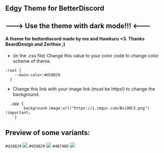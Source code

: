 ## Edgy Theme for BetterDiscord
## ---> Use the theme with dark mode!!! <---
#### A theme for betterdiscord made by me and Hawkuru <3. Thanks BeardDesign and Zerthox ;)
- (in the .css file) Change this value to your color code to change color scheme of theme.
```
:root {
    --main-color:#d20829
  }
  ```
- Change this link with your image link (must be https!) to change the background.
```
  .app {
        background-image:url("https://i.imgur.com/BxiO0C5.png") !important;
    }
```
## Preview of some variants:
`#d20829`
![](http://i.imgur.com/BljsnJP.jpg)
`#d20829`
![](http://i.imgur.com/5zB6CJ3.jpg)
`#4B746D`
![](http://i.imgur.com/uBUh0Km.jpg)
